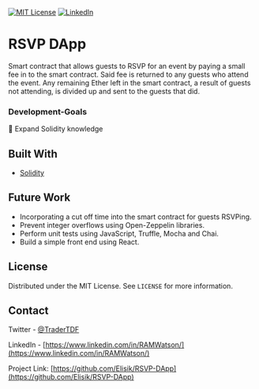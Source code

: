 



[![MIT License][license-shield]][license-url]
[![LinkedIn][linkedin-shield]][linkedin-url]

# RSVP DApp


Smart contract that allows guests to RSVP for an event by paying a small fee in to the smart contract. Said fee is returned to any guests who attend the event. Any remaining Ether left in the smart contract, a result of guests not attending, is divided up and sent to the guests that did.







### Development-Goals

🤖 Expand Solidity knowledge






## Built With

* [Solidity](https://docs.soliditylang.org/en/v0.8.6/)

## Future Work

- Incorporating a cut off time into the smart contract for guests RSVPing.
- Prevent integer overflows using Open-Zeppelin libraries.
- Perform unit tests using JavaScript, Truffle, Mocha and Chai.
- Build a simple front end using React.



  

<!-- LICENSE -->
## License

Distributed under the MIT License. See `LICENSE` for more information.



<!-- CONTACT -->
## Contact

Twitter - [@TraderTDF](https://twitter.com/TraderTDF)

LinkedIn - [https://www.linkedin.com/in/RAMWatson/](https://www.linkedin.com/in/RAMWatson/)

Project Link: [https://github.com/Elisik/RSVP-DApp](https://github.com/Elisik/RSVP-DApp)





<!-- MARKDOWN LINKS & IMAGES -->
<!-- https://www.markdownguide.org/basic-syntax/#reference-style-links -->
[license-shield]: https://img.shields.io/github/license/othneildrew/Best-README-Template.svg?style=for-the-badge
[license-url]: https://github.com/othneildrew/Best-README-Template/blob/master/LICENSE.txt
[linkedin-shield]: https://img.shields.io/badge/-LinkedIn-black.svg?style=for-the-badge&logo=linkedin&colorB=555
[linkedin-url]: https://www.linkedin.com/in/RAMWatson/


